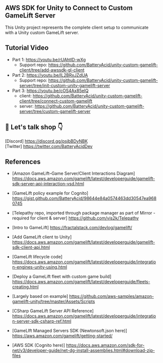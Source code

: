 ## AWS SDK for Unity to Connect to Custom GameLift Server

This Unity project represents the complete client setup to communicate with a Unity custom GameLift server.  

## Tutorial Video  

* Part 1: https://youtu.be/rUAhtlD-wXg  
    *  Support repo: https://github.com/BatteryAcid/unity-custom-gamelift-client/tree/add-awssdk-gl-client
* Part 2: https://youtu.be/IL2BRxJZdUA
    *  Support repo: https://github.com/BatteryAcid/unity-custom-gamelift-server/tree/init-custom-unity-gamelift-server
* Part 3: https://youtu.be/cOS4Ax85elQ
    * client: https://github.com/BatteryAcid/unity-custom-gamelift-client/tree/connect-custom-gamelift  
    * server: https://github.com/BatteryAcid/unity-custom-gamelift-server/tree/custom-gamelift-server
    
## 👋 Let's talk shop 👇  
[Discord] https://discord.gg/psjbBDvNBK  
[Twitter] https://twitter.com/BatteryAcidDev

## References  

* [Amazon GameLift–Game Server/Client Interactions Diagram] https://docs.aws.amazon.com/gamelift/latest/developerguide/gamelift-sdk-server-api-interaction-vsd.html
* [GameLift policy example for Cognito] https://gist.github.com/BatteryAcid/98644e84a0574463dd30547ea9680745

* [Telepathy repo, imported through package manager as part of Mirror - required for client & server] https://github.com/vis2k/Telepathy

* [Intro to GameLift] https://fractalstack.com/devlog/gamelift/

* [Add GameLift client to Unity] https://docs.aws.amazon.com/gamelift/latest/developerguide/gamelift-sdk-client-api.html
* [GameLift lifecycle code] https://docs.aws.amazon.com/gamelift/latest/developerguide/integration-engines-unity-using.html
* [Deploy a GameLift fleet with custom game build] https://docs.aws.amazon.com/gamelift/latest/developerguide/fleets-creating.html
* [Largely based on example] https://github.com/aws-samples/amazon-gamelift-unity/tree/master/Assets/Scripts
* [CSharp GameLift Server API Reference] https://docs.aws.amazon.com/gamelift/latest/developerguide/integration-server-sdk-csharp-ref.html
* [GameLIft Managed Servers SDK (Newtonsoft.json here)] https://aws.amazon.com/gamelift/getting-started/
* [AWS SDK (Cognito here)] https://docs.aws.amazon.com/sdk-for-net/v3/developer-guide/net-dg-install-assemblies.html#download-zip-files
